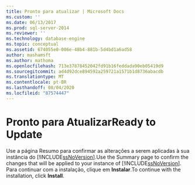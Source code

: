 ```yaml
---
title: Pronto para atualizar | Microsoft Docs
ms.custom: ''
ms.date: 06/13/2017
ms.prod: sql-server-2014
ms.reviewer: ''
ms.technology: database-engine
ms.topic: conceptual
ms.assetid: 674055e0-006e-48b4-881b-5d4bd1a6ad58
author: mashamsft
ms.author: mathoma
ms.openlocfilehash: 713e37878452042fd91b16feddada90eb05419d9
ms.sourcegitcommit: ad4d92dce894592a259721a1571b1d8736abacdb
ms.translationtype: MT
ms.contentlocale: pt-BR
ms.lasthandoff: 08/04/2020
ms.locfileid: "87574447"
---
```

# <a name="ready-to-update"></a><span data-ttu-id="cf2ac-102">Pronto para Atualizar</span><span class="sxs-lookup"><span data-stu-id="cf2ac-102">Ready to Update</span></span>
  <span data-ttu-id="cf2ac-103">Use a página Resumo para confirmar as alterações a serem aplicadas à sua instância do [!INCLUDE[ssNoVersion](../../includes/ssnoversion-md.md)].</span><span class="sxs-lookup"><span data-stu-id="cf2ac-103">Use the Summary page to confirm the changes that will be applied to your instance of [!INCLUDE[ssNoVersion](../../includes/ssnoversion-md.md)].</span></span> <span data-ttu-id="cf2ac-104">Para continuar com a instalação, clique em **Instalar**.</span><span class="sxs-lookup"><span data-stu-id="cf2ac-104">To continue with the installation, click **Install**.</span></span>  
  
  
